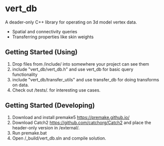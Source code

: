 # vert_db

A deader-only C++ library for operating on 3d model vertex data.
* Spatial and connectivity queries
* Transferring properties like skin weights

## Getting Started (Using)
1. Drop files from /include/ into somewhere your project can see them
2. include "vert_db/vert_db.h" and use vert_db for basic query functionality
3. include "vert_db/transfer_utils" and use transfer_db for doing transforms on data.
4. Check out /tests/. for interesting use cases.

## Getting Started (Developing)
1. Download and install premake5 https://premake.github.io/
2. Download Catch2 https://github.com/catchorg/Catch2 and place the header-only version in /external/.
3. Run premake.bat
4. Open /_build/vert_db.sln and compile solution.
